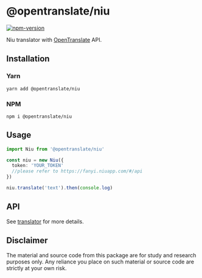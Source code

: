 # @opentranslate/niu

[![npm-version](https://img.shields.io/npm/v/@opentranslate/niu.svg)](https://www.npmjs.com/package/@opentranslate/niu)

Niu translator with [OpenTranslate](https://github.com/OpenTranslate) API.

## Installation

### Yarn

```
yarn add @opentranslate/niu
```

### NPM

```
npm i @opentranslate/niu
```

## Usage

```typescript
import Niu from '@opentranslate/niu'

const niu = new Niu({
  token: 'YOUR_TOKEN'
  //please refer to https://fanyi.niuapp.com/#/api
})

niu.translate('text').then(console.log)
```

## API

See [translator](https://github.com/OpenTranslate/OpenTranslate/blob/master/packages/translator/README.md) for more details.

## Disclaimer

The material and source code from this package are for study and research purposes only. Any reliance you place on such material or source code are strictly at your own risk.
